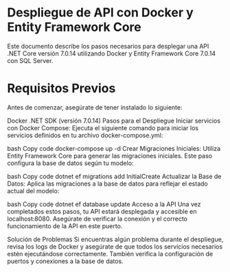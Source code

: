 # Despliegue de API con Docker y Entity Framework Core
Este documento describe los pasos necesarios para desplegar una API .NET Core versión 7.0.14 utilizando Docker y Entity Framework Core 7.0.14 con SQL Server.

# Requisitos Previos
Antes de comenzar, asegúrate de tener instalado lo siguiente:

Docker
.NET SDK (versión 7.0.14)
Pasos para el Despliegue
Iniciar servicios con Docker Compose:
Ejecuta el siguiente comando para iniciar los servicios definidos en tu archivo docker-compose.yml:

bash
Copy code
docker-compose up -d
Crear Migraciones Iniciales:
Utiliza Entity Framework Core para generar las migraciones iniciales. Este paso configura la base de datos según tu modelo:

bash
Copy code
dotnet ef migrations add InitialCreate
Actualizar la Base de Datos:
Aplica las migraciones a la base de datos para reflejar el estado actual del modelo:

bash
Copy code
dotnet ef database update
Acceso a la API
Una vez completados estos pasos, tu API estará desplegada y accesible en localhost:8080. Asegúrate de verificar la conexión y el correcto funcionamiento de la API en este puerto.

Solución de Problemas
Si encuentras algún problema durante el despliegue, revisa los logs de Docker y asegúrate de que todos los servicios necesarios estén ejecutándose correctamente. También verifica la configuración de puertos y conexiones a la base de datos.


